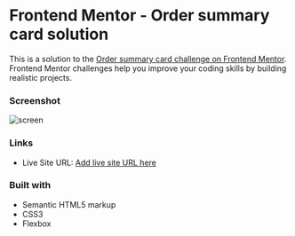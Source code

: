 # Frontend Mentor - Order summary card solution

This is a solution to the [Order summary card challenge on Frontend Mentor](https://www.frontendmentor.io/challenges/order-summary-component-QlPmajDUj). Frontend Mentor challenges help you improve your coding skills by building realistic projects. 


### Screenshot

![screen](https://i.imgur.com/CVJMO1T.png)


### Links

- Live Site URL: [Add live site URL here](https://your-live-site-url.com)

### Built with

- Semantic HTML5 markup
- CSS3
- Flexbox
